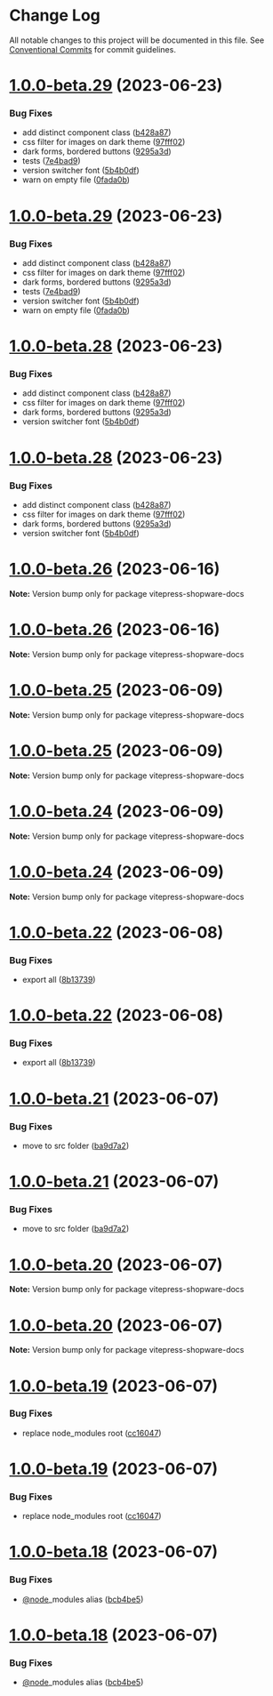 # Change Log

All notable changes to this project will be documented in this file.
See [Conventional Commits](https://conventionalcommits.org) for commit guidelines.

# [1.0.0-beta.29](https://github.com/shopware/developer-documentation-vitepress/compare/v1.0.0-beta.27...v1.0.0-beta.29) (2023-06-23)

### Bug Fixes

- add distinct component class ([b428a87](https://github.com/shopware/developer-documentation-vitepress/commit/b428a878573b6163dcb93ebdd1a39ef308ba67bc))
- css filter for images on dark theme ([97fff02](https://github.com/shopware/developer-documentation-vitepress/commit/97fff026e412c5cc5d4fd43cdc0e9fef918f715c))
- dark forms, bordered buttons ([9295a3d](https://github.com/shopware/developer-documentation-vitepress/commit/9295a3d419023b08d3b1a7549a7e4d9176b439ae))
- tests ([7e4bad9](https://github.com/shopware/developer-documentation-vitepress/commit/7e4bad92d77f8fe3038630a19c9deb6856bb0caf))
- version switcher font ([5b4b0df](https://github.com/shopware/developer-documentation-vitepress/commit/5b4b0df15e0f4e18947d339d6557598f4d84cd54))
- warn on empty file ([0fada0b](https://github.com/shopware/developer-documentation-vitepress/commit/0fada0bb3d40985945a24cfb4687e8eb4976c7ec))

# [1.0.0-beta.29](https://github.com/shopware/developer-documentation-vitepress/compare/v1.0.0-beta.27...v1.0.0-beta.29) (2023-06-23)

### Bug Fixes

- add distinct component class ([b428a87](https://github.com/shopware/developer-documentation-vitepress/commit/b428a878573b6163dcb93ebdd1a39ef308ba67bc))
- css filter for images on dark theme ([97fff02](https://github.com/shopware/developer-documentation-vitepress/commit/97fff026e412c5cc5d4fd43cdc0e9fef918f715c))
- dark forms, bordered buttons ([9295a3d](https://github.com/shopware/developer-documentation-vitepress/commit/9295a3d419023b08d3b1a7549a7e4d9176b439ae))
- tests ([7e4bad9](https://github.com/shopware/developer-documentation-vitepress/commit/7e4bad92d77f8fe3038630a19c9deb6856bb0caf))
- version switcher font ([5b4b0df](https://github.com/shopware/developer-documentation-vitepress/commit/5b4b0df15e0f4e18947d339d6557598f4d84cd54))
- warn on empty file ([0fada0b](https://github.com/shopware/developer-documentation-vitepress/commit/0fada0bb3d40985945a24cfb4687e8eb4976c7ec))

# [1.0.0-beta.28](https://github.com/shopware/developer-documentation-vitepress/compare/v1.0.0-beta.27...v1.0.0-beta.28) (2023-06-23)

### Bug Fixes

- add distinct component class ([b428a87](https://github.com/shopware/developer-documentation-vitepress/commit/b428a878573b6163dcb93ebdd1a39ef308ba67bc))
- css filter for images on dark theme ([97fff02](https://github.com/shopware/developer-documentation-vitepress/commit/97fff026e412c5cc5d4fd43cdc0e9fef918f715c))
- dark forms, bordered buttons ([9295a3d](https://github.com/shopware/developer-documentation-vitepress/commit/9295a3d419023b08d3b1a7549a7e4d9176b439ae))
- version switcher font ([5b4b0df](https://github.com/shopware/developer-documentation-vitepress/commit/5b4b0df15e0f4e18947d339d6557598f4d84cd54))

# [1.0.0-beta.28](https://github.com/shopware/developer-documentation-vitepress/compare/v1.0.0-beta.27...v1.0.0-beta.28) (2023-06-23)

### Bug Fixes

- add distinct component class ([b428a87](https://github.com/shopware/developer-documentation-vitepress/commit/b428a878573b6163dcb93ebdd1a39ef308ba67bc))
- css filter for images on dark theme ([97fff02](https://github.com/shopware/developer-documentation-vitepress/commit/97fff026e412c5cc5d4fd43cdc0e9fef918f715c))
- dark forms, bordered buttons ([9295a3d](https://github.com/shopware/developer-documentation-vitepress/commit/9295a3d419023b08d3b1a7549a7e4d9176b439ae))
- version switcher font ([5b4b0df](https://github.com/shopware/developer-documentation-vitepress/commit/5b4b0df15e0f4e18947d339d6557598f4d84cd54))

# [1.0.0-beta.26](https://github.com/shopware/developer-documentation-vitepress/compare/v1.0.0-beta.25...v1.0.0-beta.26) (2023-06-16)

**Note:** Version bump only for package vitepress-shopware-docs

# [1.0.0-beta.26](https://github.com/shopware/developer-documentation-vitepress/compare/v1.0.0-beta.25...v1.0.0-beta.26) (2023-06-16)

**Note:** Version bump only for package vitepress-shopware-docs

# [1.0.0-beta.25](https://github.com/shopware/developer-documentation-vitepress/compare/v1.0.0-beta.24...v1.0.0-beta.25) (2023-06-09)

**Note:** Version bump only for package vitepress-shopware-docs

# [1.0.0-beta.25](https://github.com/shopware/developer-documentation-vitepress/compare/v1.0.0-beta.24...v1.0.0-beta.25) (2023-06-09)

**Note:** Version bump only for package vitepress-shopware-docs

# [1.0.0-beta.24](https://github.com/shopware/developer-documentation-vitepress/compare/v1.0.0-beta.23...v1.0.0-beta.24) (2023-06-09)

**Note:** Version bump only for package vitepress-shopware-docs

# [1.0.0-beta.24](https://github.com/shopware/developer-documentation-vitepress/compare/v1.0.0-beta.23...v1.0.0-beta.24) (2023-06-09)

**Note:** Version bump only for package vitepress-shopware-docs

# [1.0.0-beta.22](https://github.com/shopware/developer-documentation-vitepress/compare/v1.0.0-beta.21...v1.0.0-beta.22) (2023-06-08)

### Bug Fixes

- export all ([8b13739](https://github.com/shopware/developer-documentation-vitepress/commit/8b1373905ed352913c722c402134b576f606b245))

# [1.0.0-beta.22](https://github.com/shopware/developer-documentation-vitepress/compare/v1.0.0-beta.21...v1.0.0-beta.22) (2023-06-08)

### Bug Fixes

- export all ([8b13739](https://github.com/shopware/developer-documentation-vitepress/commit/8b1373905ed352913c722c402134b576f606b245))

# [1.0.0-beta.21](https://github.com/shopware/developer-documentation-vitepress/compare/v1.0.0-beta.20...v1.0.0-beta.21) (2023-06-07)

### Bug Fixes

- move to src folder ([ba9d7a2](https://github.com/shopware/developer-documentation-vitepress/commit/ba9d7a2d065f0901026c3908b8e07c6ed656d12e))

# [1.0.0-beta.21](https://github.com/shopware/developer-documentation-vitepress/compare/v1.0.0-beta.20...v1.0.0-beta.21) (2023-06-07)

### Bug Fixes

- move to src folder ([ba9d7a2](https://github.com/shopware/developer-documentation-vitepress/commit/ba9d7a2d065f0901026c3908b8e07c6ed656d12e))

# [1.0.0-beta.20](https://github.com/shopware/developer-documentation-vitepress/compare/v1.0.0-beta.19...v1.0.0-beta.20) (2023-06-07)

**Note:** Version bump only for package vitepress-shopware-docs

# [1.0.0-beta.20](https://github.com/shopware/developer-documentation-vitepress/compare/v1.0.0-beta.19...v1.0.0-beta.20) (2023-06-07)

**Note:** Version bump only for package vitepress-shopware-docs

# [1.0.0-beta.19](https://github.com/shopware/developer-documentation-vitepress/compare/v1.0.0-beta.18...v1.0.0-beta.19) (2023-06-07)

### Bug Fixes

- replace node_modules root ([cc16047](https://github.com/shopware/developer-documentation-vitepress/commit/cc16047f889e7620b1970cd6d7334224ec309014))

# [1.0.0-beta.19](https://github.com/shopware/developer-documentation-vitepress/compare/v1.0.0-beta.18...v1.0.0-beta.19) (2023-06-07)

### Bug Fixes

- replace node_modules root ([cc16047](https://github.com/shopware/developer-documentation-vitepress/commit/cc16047f889e7620b1970cd6d7334224ec309014))

# [1.0.0-beta.18](https://github.com/shopware/developer-documentation-vitepress/compare/v1.0.0-beta.16...v1.0.0-beta.18) (2023-06-07)

### Bug Fixes

- [@node](https://github.com/node)\_modules alias ([bcb4be5](https://github.com/shopware/developer-documentation-vitepress/commit/bcb4be54230a163ffe7e6fc4e91c8d0cf4802b8b))

# [1.0.0-beta.18](https://github.com/shopware/developer-documentation-vitepress/compare/v1.0.0-beta.16...v1.0.0-beta.18) (2023-06-07)

### Bug Fixes

- [@node](https://github.com/node)\_modules alias ([bcb4be5](https://github.com/shopware/developer-documentation-vitepress/commit/bcb4be54230a163ffe7e6fc4e91c8d0cf4802b8b))
